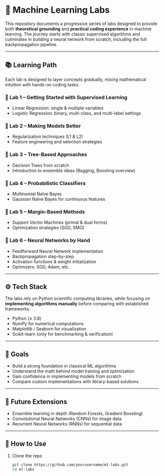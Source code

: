 # 🧠 Machine Learning Labs

This repository documents a progressive series of labs designed to provide both **theoretical grounding** and **practical coding experience** in machine learning. The journey starts with classic supervised algorithms and culminates in building a neural network from scratch, including the full backpropagation pipeline.  

---

## 📚 Learning Path  

Each lab is designed to layer concepts gradually, mixing mathematical intuition with hands-on coding tasks.  

### 🔹 Lab 1 – Getting Started with Supervised Learning  
- Linear Regression: single & multiple variables  
- Logistic Regression: binary, multi-class, and multi-label settings  

### 🔹 Lab 2 – Making Models Better  
- Regularization techniques (L1 & L2)  
- Feature engineering and selection strategies  

### 🔹 Lab 3 – Tree-Based Approaches  
- Decision Trees from scratch  
- Introduction to ensemble ideas (Bagging, Boosting overview)  

### 🔹 Lab 4 – Probabilistic Classifiers  
- Multinomial Naïve Bayes  
- Gaussian Naïve Bayes for continuous features  

### 🔹 Lab 5 – Margin-Based Methods  
- Support Vector Machines (primal & dual forms)  
- Optimization strategies (SGD, SMO)  

### 🔹 Lab 6 – Neural Networks by Hand  
- Feedforward Neural Network implementation  
- Backpropagation step-by-step  
- Activation functions & weight initialization  
- Optimizers: SGD, Adam, etc.  

---

## ⚙️ Tech Stack  

The labs rely on Python scientific computing libraries, while focusing on **implementing algorithms manually** before comparing with established frameworks.  

- Python (≥ 3.8)  
- NumPy for numerical computations  
- Matplotlib / Seaborn for visualization  
- Scikit-learn (only for benchmarking & verification)  

---

## 🎯 Goals  

- Build a strong foundation in classical ML algorithms  
- Understand the math behind model training and optimization  
- Gain confidence in implementing models from scratch  
- Compare custom implementations with library-based solutions  

---

## 🚀 Future Extensions  

- Ensemble learning in depth (Random Forests, Gradient Boosting)  
- Convolutional Neural Networks (CNNs) for image data  
- Recurrent Neural Networks (RNNs) for sequential data  

---

## 📌 How to Use  

1. Clone the repo  
   ```bash
   git clone https://github.com/yourusername/ml-labs.git
   cd ml-labs
